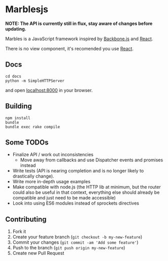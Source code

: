 Marblesjs
=========

**NOTE: The API is currently still in flux, stay aware of changes before updating.**

Marbles is a JavaScript framework inspired by [Backbone.js](http://backbonejs.org) and [React](http://reactjs.org/).

There is no view component, it's recomended you use [React](http://reactjs.org/).

## Docs

```
cd docs
python -m SimpleHTTPServer
```

and open [localhost:8000](http://localhost:8000) in your browser.

## Building

```
npm install
bundle
bundle exec rake compile
```

## Some TODOs

- Finalize API / work out inconsistencies
	- Move away from callbacks and use Dispatcher events and promises instead
- Write tests (API is nearing completion and is no longer likely to drastically change).
- Write more in-depth usage examples
- Make compatible with node.js (the HTTP lib at minimum, but the router could also be useful in that context, everything else should already be compatible and just need to be made accessible)
- Look into using ES6 modules instead of sprockets directives


## Contributing

1. Fork it
2. Create your feature branch (`git checkout -b my-new-feature`)
3. Commit your changes (`git commit -am 'Add some feature'`)
4. Push to the branch (`git push origin my-new-feature`)
5. Create new Pull Request

